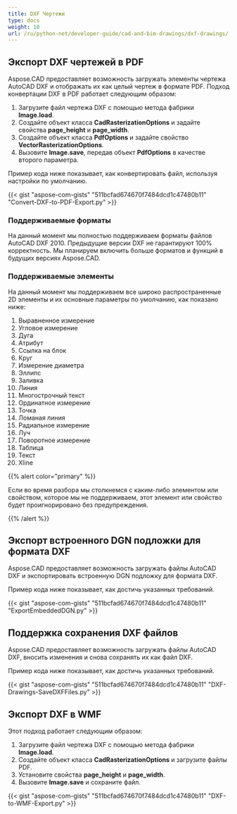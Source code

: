 ```yaml
---
title: DXF Чертежи
type: docs
weight: 10
url: /ru/python-net/developer-guide/cad-and-bim-drawings/dxf-drawings/
---
```


## **Экспорт DXF чертежей в PDF**

Aspose.CAD предоставляет возможность загружать элементы чертежа AutoCAD DXF и отображать их как целый чертеж в формате PDF. Подход конвертации DXF в PDF работает следующим образом:

1. Загрузите файл чертежа DXF с помощью метода фабрики **Image.load**.
1. Создайте объект класса **CadRasterizationOptions** и задайте свойства **page_height** и **page_width**.
1. Создайте объект класса **PdfOptions** и задайте свойство **VectorRasterizationOptions**.
1. Вызовите **Image.save**, передав объект **PdfOptions** в качестве второго параметра.

Пример кода ниже показывает, как конвертировать файл, используя настройки по умолчанию.

{{< gist "aspose-com-gists" "511bcfad674670f7484dcd1c47480b11" "Convert-DXF-to-PDF-Export.py" >}}

### **Поддерживаемые форматы**

На данный момент мы полностью поддерживаем форматы файлов AutoCAD DXF 2010. Предыдущие версии DXF не гарантируют 100% корректность. Мы планируем включить больше форматов и функций в будущих версиях Aspose.CAD.

### **Поддерживаемые элементы**

На данный момент мы поддерживаем все широко распространенные 2D элементы и их основные параметры по умолчанию, как показано ниже:

1. Выравненное измерение
1. Угловое измерение
1. Дуга
1. Атрибут
1. Ссылка на блок
1. Круг
1. Измерение диаметра
1. Эллипс
1. Заливка
1. Линия
1. Многострочный текст
1. Ординатное измерение
1. Точка
1. Ломаная линия
1. Радиальное измерение
1. Луч
1. Поворотное измерение
1. Таблица
1. Текст
1. Xline

{{% alert color="primary" %}}

Если во время разбора мы столкнемся с каким-либо элементом или свойством, которое мы не поддерживаем, этот элемент или свойство будет проигнорировано без предупреждения.

{{% /alert %}}

## **Экспорт встроенного DGN подложки для формата DXF**

Aspose.CAD предоставляет возможность загружать файлы AutoCAD DXF и экспортировать встроенную DGN подложку для формата DXF.

Пример кода ниже показывает, как достичь указанных требований.

{{< gist "aspose-com-gists" "511bcfad674670f7484dcd1c47480b11" "ExportEmbeddedDGN.py" >}}

## **Поддержка сохранения DXF файлов**

Aspose.CAD предоставляет возможность загружать файлы AutoCAD DXF, вносить изменения и снова сохранять их как файл DXF.

Пример кода ниже показывает, как достичь указанных требований.

{{< gist "aspose-com-gists" "511bcfad674670f7484dcd1c47480b11" "DXF-Drawings-SaveDXFFiles.py" >}}

## **Экспорт DXF в WMF**

Этот подход работает следующим образом:

1. Загрузите файл чертежа DXF с помощью метода фабрики **Image.load**.
1. Создайте объект класса **CadRasterizationOptions** и загрузите файлы PDF.
1. Установите свойства **page_height** и **page_width**.
1. Вызовите **Image.save** и сохраните файл.

{{< gist "aspose-com-gists" "511bcfad674670f7484dcd1c47480b11" "DXF-to-WMF-Export.py" >}}
